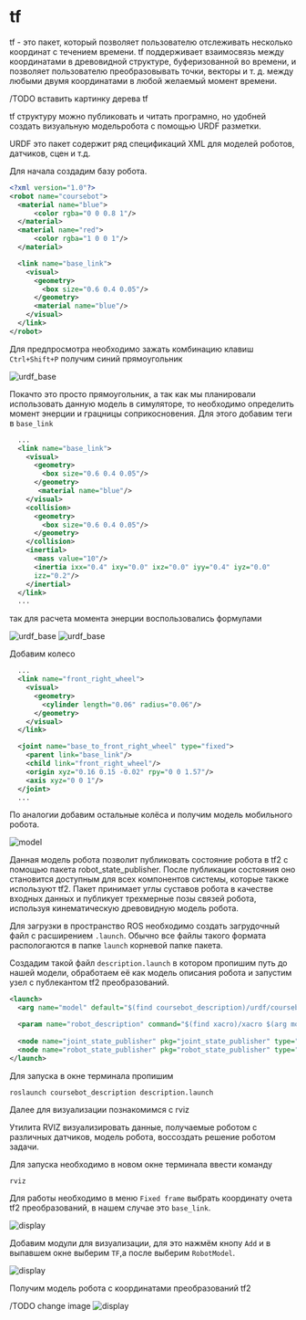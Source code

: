 # tf

tf - это пакет, который позволяет пользователю отслеживать несколько координат с течением времени. tf поддерживает взаимосвязь между координатами в древовидной структуре, буферизованной во времени, и позволяет пользователю преобразовывать точки, векторы и т. д. между любыми двумя координатами в любой желаемый момент времени.

/TODO вставить картинку дерева tf

tf структуру  можно публиковать и читать програмно, но удобней создать визуальную модельробота с помощью URDF разметки.

URDF это пакет содержит ряд спецификаций XML для моделей роботов, датчиков, сцен и т.д.

Для начала создадим базу робота.

```xml
<?xml version="1.0"?>
<robot name="coursebot">
  <material name="blue">
      <color rgba="0 0 0.8 1"/>
  </material>
  <material name="red">
      <color rgba="1 0 0 1"/>
  </material>

  <link name="base_link">
    <visual>
      <geometry>
        <box size="0.6 0.4 0.05"/>
      </geometry>
      <material name="blue"/>
    </visual>
  </link>
</robot>
```

Для предпросмотра необходимо зажать комбинацию клавиш `Ctrl+Shift+P` получим синий прямоугольник

![urdf_base](./image/urdf_base.png)

Покачто это просто прямоугольник, а так как мы планировали использовать данную модель в симуляторе, то необходимо определить момент энерции и грацницы соприкосновения. Для этого добавим теги в `base_link`

```xml
  ...
  <link name="base_link">
    <visual>
      <geometry>
        <box size="0.6 0.4 0.05"/>
      </geometry>
       <material name="blue"/>
    </visual>
    <collision>
      <geometry>
        <box size="0.6 0.4 0.05"/>
      </geometry>
    </collision>
    <inertial>
      <mass value="10"/>
      <inertia ixx="0.4" ixy="0.0" ixz="0.0" iyy="0.4" iyz="0.0"
      izz="0.2"/>
    </inertial>
  </link>
  ...
```

так для расчета момента энерции воспользовались формулами

![urdf_base](./image/in_box.png)
![urdf_base](./image/in_cyl.png)

Добавим колесо

```xml
  ...
  <link name="front_right_wheel">
    <visual>
      <geometry>
        <cylinder length="0.06" radius="0.06"/>
      </geometry>
    </visual>
  </link>

  <joint name="base_to_front_right_wheel" type="fixed">
    <parent link="base_link"/>
    <child link="front_right_wheel"/>
    <origin xyz="0.16 0.15 -0.02" rpy="0 0 1.57"/>
    <axis xyz="0 0 1"/>
  </joint>
  ...
```

По аналогии добавим остальные колёса и получим модель мобильного робота.

![model](./image/urdf_base_wheel.png)

Данная модель робота позволит публиковать состояние робота в tf2 с помощью пакета robot_state_publisher. После публикации состояния оно становится доступным для всех компонентов системы, которые также используют tf2. Пакет принимает углы суставов робота в качестве входных данных и публикует трехмерные позы связей робота, используя кинематическую древовидную модель робота.

Для загрузки в пространство ROS необходимо создать загрудочный файл с расширением `.launch`. Обычно все файлы такого формата распологаются в папке `launch` корневой папке пакета.

Создадим такой файл `description.launch` в котором пропишим путь до нашей модели, обработаем её как модель описания робота и запустим узел с публекантом tf2 преобразований.

```xml
<launch>
  <arg name="model" default="$(find coursebot_description)/urdf/coursebot.urdf"/>

  <param name="robot_description" command="$(find xacro)/xacro $(arg model)" />
  
  <node name="joint_state_publisher" pkg="joint_state_publisher" type="joint_state_publisher" />
  <node name="robot_state_publisher" pkg="robot_state_publisher" type="robot_state_publisher" />
</launch>
```

Для запуска в окне терминала пропишим

```console
roslaunch coursebot_description description.launch
```

Далее для визуализации познакомимся с rviz

Утилита RVIZ визуализировать данные, получаемые роботом с различных датчиков,  модель робота, воссоздать решение роботом задачи.

Для запуска необходимо в новом окне терминала ввести команду

```console
rviz
```

Для работы необходимо в меню `Fixed frame` выбрать координату очета tf2 преобразований, в нашем случае это `base_link`.

![display](./image/dispay.png)

Добавим модули для визуализации, для это нажмём кнопу `Add` и в выпавшем окне выберим `TF`,а после выберим `RobotModel`.

![display](./image/cr_viz.png)

Получим модель робота с координатами преобразований tf2

/TODO change image
![display](./image/coursbviz.png)
